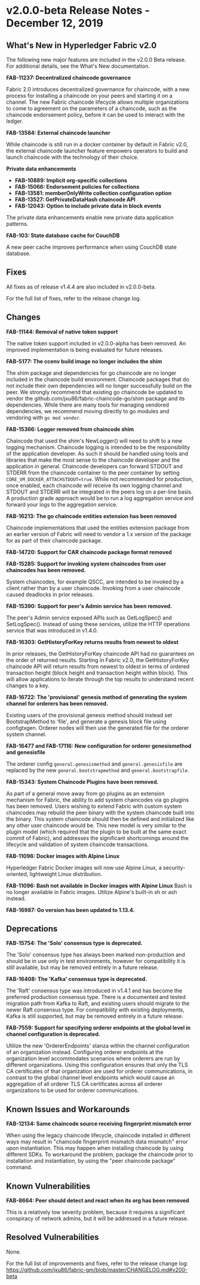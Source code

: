 v2.0.0-beta Release Notes - December 12, 2019
=============================================

What's New in Hyperledger Fabric v2.0
-------------------------------------

The following new major features are included in the v2.0.0 Beta release.
For additional details, see the What's New documentation.

**FAB-11237: Decentralized chaincode governance**

Fabric 2.0 introduces decentralized governance for chaincode, with a
new process for installing a chaincode on your peers and starting it on a
channel. The new Fabric chaincode lifecycle allows multiple organizations to
come to agreement on the parameters of a chaincode, such as the chaincode
endorsement policy, before it can be used to interact with the ledger.

**FAB-13584: External chaincode launcher**

While chaincode is still run in a docker container by default in Fabric v2.0,
the external chaincode launcher feature empowers operators to build and launch
chaincode with the technology of their choice.

**Private data enhancements**
- **FAB-10889: Implicit org-specific collections**
- **FAB-15066: Endorsement policies for collections**
- **FAB-13581: memberOnlyWrite collection configuration option**
- **FAB-13527: GetPrivateDataHash chaincode API**
- **FAB-12043: Option to include private data in block events**

The private data enhancements enable new private data application patterns.

**FAB-103: State database cache for CouchDB**

A new peer cache improves performance when using CouchDB state database.


Fixes
-----
All fixes as of release v1.4.4 are also included in v2.0.0-beta.

For the full list of fixes, refer to the release change log.


Changes
-------
**FAB-11144: Removal of native token support**

The native token support included in v2.0.0-alpha has been removed.
An improved implementation is being evaluated for future releases.

**FAB-5177: The ccenv build image no longer includes the shim**

The shim package and dependencies for go chaincode are no longer included in
the chaincode build environment. Chaincode packages that do not include their
own dependencies will no longer successfully build on the peer.  We strongly
recommend that existing go chaincode be updated to vendor the
github.com/jxu86/fabric-chaincode-go/shim package and its dependencies.
While there are many tools for managing vendored dependencies, we recommend
moving directly to go modules and vendoring with `go mod vendor`.

**FAB-15366: Logger removed from chaincode shim**

Chaincode that used the shim's NewLogger() will need to shift to a new
logging mechanism. Chaincode logging is intended to be the responsibility
of the application developer. As such it should be handled using tools and
libraries that make the most sense to the chaincode developer and the
application in general. Chaincode developers can forward STDOUT and STDERR
from the chaincode container to the peer container by setting
`CORE_VM_DOCKER_ATTACHSTDOUT=true`. While not recommended for production,
once enabled, each chaincode will receive its own logging channel and
STDOUT and STDERR will be integrated in the peers log on a per-line basis.
A production grade approach would be to run a log aggregation service and
forward your logs to the aggregation service.

**FAB-16213: The go chaincode entities extension has been removed**

Chaincode implementations that used the entities extension package from an
earlier version of Fabric will need to vendor a 1.x version of the package
for as part of their chaincode package.

**FAB-14720: Support for CAR chaincode package format removed**

**FAB-15285: Support for invoking system chaincodes from user chaincodes
has been removed.**

System chaincodes, for example QSCC, are intended to be
invoked by a client rather than by a user chaincode. Invoking from a user
chaincode caused deadlocks in prior releases.

**FAB-15390: Support for peer's Admin service has been removed.**

The peer's Admin service exposed APIs such as GetLogSpec() and SetLogSpec().
Instead of using these services, utilize the HTTP operations service that was
introduced in v1.4.0.

**FAB-16303: GetHistoryForKey returns results from newest to oldest**

In prior releases, the GetHistoryForKey chaincode API had no
guarantees on the order of returned results.
Starting in Fabric v2.0, the GetHistoryForKey chaincode API
will return results from newest to oldest in terms of ordered transaction
height (block height and transaction height within block).
This will allow applications to iterate through the top results
to understand recent changes to a key.

**FAB-16722: The 'provisional' genesis method of generating the system channel
for orderers has been removed.**

Existing users of the provisional genesis method
should instead set BootstrapMethod to 'file', and generate a genesis block file
using configtxgen. Orderer nodes will then use the generated file for the
orderer system channel.

**FAB-16477 and FAB-17116: New configuration for orderer genesismethod and genesisfile**

The orderer config `general.genesismethod` and `general.genesisfile` are replaced
by the new `general.bootstrapmethod` and `general.bootstrapfile`.

**FAB-15343: System Chaincode Plugins have been removed.**

As part of a general
move away from go plugins as an extension mechanism for Fabric, the ability to
add system chaincodes via go plugins has been removed.  Users wishing to extend
Fabric with custom system chaincodes may rebuild the peer binary with the
system chaincode built into the binary.  This system chaincode should then be
defined and initialized like any other user chaincode would be.  This new model
is very similar to the plugin model (which required that the plugin to be built
at the same exact commit of Fabric), and addresses the significant shortcomings
around the lifecycle and validation of system chaincode transactions.

**FAB-11096: Docker images with Alpine Linux**

Hyperledger Fabric Docker images will now use Alpine Linux,
a security-oriented, lightweight Linux distribution.

**FAB-11096: Bash not available in Docker images with Alpine Linux**
Bash is no longer available in Fabric images. Utilize Alpine's built-in
sh or ash instead.

**FAB-16987: Go version has been updated to 1.13.4.**


Deprecations
------------

**FAB-15754: The 'Solo' consensus type is deprecated.**

The 'Solo' consensus type has always been marked non-production and should be in
use only in test environments, however for compatibility it is still available,
but may be removed entirely in a future release.

**FAB-16408: The 'Kafka' consensus type is deprecated.**

The 'Raft' consensus type was introduced in v1.4.1 and has become the preferred
production consensus type.  There is a documented and tested migration path from
Kafka to Raft, and existing users should migrate to the newer Raft consensus type.
For compatibility with existing deployments, Kafka is still supported,
but may be removed entirely in a future release.

**FAB-7559: Support for specifying orderer endpoints at the global level
in channel configuration is deprecated.**

Utilize the new 'OrdererEndpoints' stanza within the channel configuration of an organization instead.
Configuring orderer endpoints at the organization level accommodates
scenarios where orderers are run by different organizations. Using
this configuration ensures that only the TLS CA certificates of that organization
are used for orderer communications, in contrast to the global channel level endpoints which
would cause an aggregation of all orderer TLS CA certificates across
all orderer organizations to be used for orderer communications.

Known Issues and Workarounds
----------------------------
**FAB-12134: Same chaincode source receiving fingerprint mismatch error**

When using the legacy chaincode lifecycle, chaincode installed in different
ways may result in "chaincode fingerprint mismatch data mismatch" error
upon instantiation.  This may happen when installing chaincode by using
different SDKs. To workaround the problem, package the chaincode prior to
installation and instantiation, by using the "peer chaincode package" command.


Known Vulnerabilities
---------------------
**FAB-8664: Peer should detect and react when its org has been removed**

This is a relatively low severity problem, because it requires a significant
conspiracy of network admins, but it will be addressed in a future release.


Resolved Vulnerabilities
------------------------
None.

For the full list of improvements and fixes, refer to the release change log:
https://github.com/jxu86/fabric-gm/blob/master/CHANGELOG.md#v200-beta
